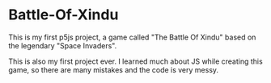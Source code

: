 # Battle-Of-Xindu
This is my first p5js project, a game called "The Battle Of Xindu" based on the legendary "Space Invaders".

This is also my first project ever. I learned much about JS while creating this game, so there are many mistakes and the code is very messy.
